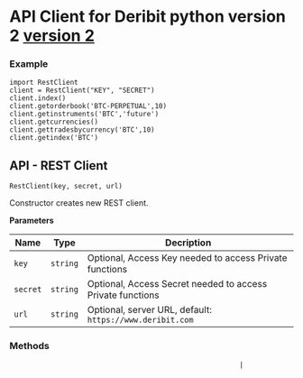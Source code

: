 # API Client for Deribit python version 2 [version 2](https://docs.deribit.com/v2/)
### Example

```
import RestClient
client = RestClient("KEY", "SECRET")
client.index()
client.getorderbook('BTC-PERPETUAL',10)
client.getinstruments('BTC','future')
client.getcurrencies()
client.gettradesbycurrency('BTC',10)
client.getindex('BTC')
```

## API - REST Client

`RestClient(key, secret, url)`

Constructor creates new REST client.

**Parameters**

| Name     | Type     | Decription                                                |
|----------|----------|-----------------------------------------------------------|
| `key`    | `string` | Optional, Access Key needed to access Private functions   |
| `secret` | `string` | Optional, Access Secret needed to access Private functions|
| `url`    | `string` | Optional, server URL, default: `https://www.deribit.com`  |


### Methods
                                                             |
